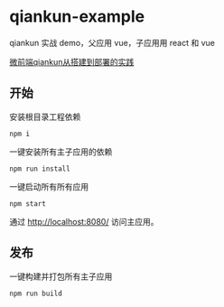 # qiankun-example

qiankun 实战 demo，父应用 vue，子应用用 react 和 vue

[微前端qiankun从搭建到部署的实践](https://juejin.im/post/6875462470593904653)

## 开始
安装根目录工程依赖
```
npm i
```
一键安装所有主子应用的依赖
```
npm run install
```

一键启动所有所有应用
```
npm start
```

通过 [http://localhost:8080/](http://localhost:8080/) 访问主应用。

## 发布
一键构建并打包所有主子应用
```
npm run build
```

